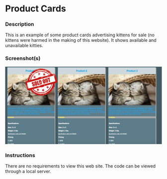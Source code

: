 # Product Cards

### Description
This is an example of some product cards advertising kittens for sale (no kittens were harmed in the making of this website). It shows available and unavailable kitties.

### Screenshot(s)
<img src="screentshots/Screen_Shot.png">

### Instructions
There are no requirements to view this web site. The code can be viewed through a local server.